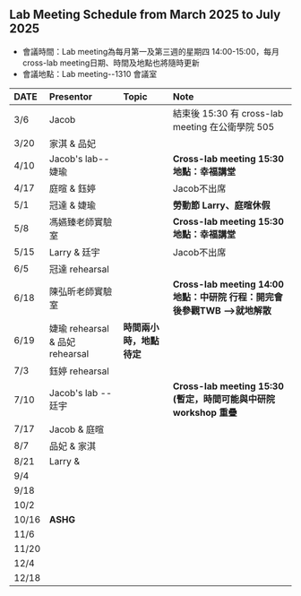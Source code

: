 ## Lab Meeting Schedule from March 2025 to July 2025  
- 會議時間：Lab meeting為每月第一及第三週的星期四 14:00-15:00，每月cross-lab meeting日期、時間及地點也將隨時更新  
- 會議地點：Lab meeting--1310 會議室  

| DATE  | Presentor    | Topic | Note                                         |
|:------|:------------|:------|:---------------------------------------------|
| 3/6   | Jacob       |       | 結束後 15:30 有 cross-lab meeting 在公衛學院 505 |
| 3/20  | 家淇 & 品妃  |       |                                             |
| 4/10  | Jacob's lab--婕瑜 |        | **Cross-lab meeting 15:30 地點：幸福講堂**     |
| 4/17  | 庭暄 & 鈺婷  |       | Jacob不出席                                 |
| 5/1   | 冠達 & 婕瑜  |       | **勞動節 Larry、庭暄休假**                 |
| 5/8   | 馮嬿臻老師實驗室 |        | **Cross-lab meeting 15:30 地點：幸福講堂**  |
| 5/15  | Larry & 廷宇  |       | Jacob不出席                                 |
| 6/5   | 冠達 rehearsal |                                                  |
| 6/18  | 陳弘昕老師實驗室 |  | **Cross-lab meeting 14:00 地點：中研院 行程：開完會後參觀TWB -->就地解散** |
| 6/19  | 婕瑜 rehearsal & 品妃 rehearsal | **時間兩小時，地點待定**                                                 |
| 7/3   | 鈺婷 rehearsal |                                                  |
| 7/10  | Jacob's lab --  廷宇 |       | **Cross-lab meeting 15:30 (暫定，時間可能與中研院 workshop 重疊**     |
| 7/17   | Jacob & 庭暄 |       |                                             |
| 8/7  | 品妃 & 家淇  |       |                                             |
| 8/21   | Larry &  |       |                                             |
| 9/4  |         |       |                                             |
| 9/18  |         |       |                                             |
| 10/2  |         |       |                                             |
| 10/16  |  **ASHG**       |       |                                             |
| 11/6  |         |       |                                             |
| 11/20  |         |       |                                             |
| 12/4  |         |       |                                             |
| 12/18  |         |       |                                             |
